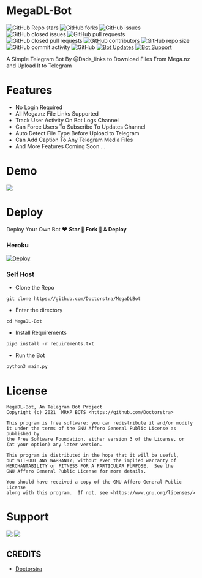 # MegaDL-Bot
![GitHub Repo stars](https://img.shields.io/github/stars/mrkpbots/MegaDL-Bot?color=blue&style=flat)
![GitHub forks](https://img.shields.io/github/forks/mrkpbots/MegaDL-Bot?color=green&style=flat)
![GitHub issues](https://img.shields.io/github/issues/mrkpbots/MegaDL-Bot)
![GitHub closed issues](https://img.shields.io/github/issues-closed/mrkpbots/MegaDL-Bot)
![GitHub pull requests](https://img.shields.io/github/issues-pr/mrkpbots/MegaDL-Bot)
![GitHub closed pull requests](https://img.shields.io/github/issues-pr-closed/mrkpbots/MegaDL-Bot)
![GitHub contributors](https://img.shields.io/github/contributors/mrkpbots/MegaDL-Bot?style=flat)
![GitHub repo size](https://img.shields.io/github/repo-size/mrkpbots/MegaDL-Bot?color=red)
![GitHub commit activity](https://img.shields.io/github/commit-activity/m/mrkpbots/MegaDL-Bot)
![GitHub](https://img.shields.io/github/license/mrkpbots/MegaDL-Bot)
[![Bot Updates](https://img.shields.io/badge/MegaDL-Bot%20Updates-blue)](https://t.me/mrkpbots)
[![Bot Support](https://img.shields.io/badge/MegaDL-Bot%20Support%20Group-blue)](https://t.me/mrkphelp)

A Simple Telegram Bot By @Dads_links to Download Files From Mega.nz and Upload It to Telegram

# Features
- No Login Required
- All Mega.nz File Links Supported
- Track User Activity On Bot Logs Channel
- Can Force Users To Subscribe To Updates Channel
- Auto Detect File Type Before Upload to Telegram
- Can Add Caption To Any Telegram Media Files
- And More Features Coming Soon ...

# Demo 
<a href="https://t.me/DADS_LINKS_MegaDLBot"><img src="https://img.shields.io/badge/MegaDL_Bot-2cb6e0?style=for-the-badge&logo=telegram&logoColor=white"></a>

# Deploy
Deploy Your Own Bot ♥️ **Star 🌟 Fork 🍴 & Deploy**

### Heroku
[![Deploy](https://www.herokucdn.com/deploy/button.svg)](https://heroku.com/deploy?template=https://github.com/Doctorstra/MegaDLBot)

### Self Host

- Clone the Repo
```
git clone https://github.com/Doctorstra/MegaDLBot
```
- Enter the directory
```
cd MegaDL-Bot
```
- Install Requirements
```
pip3 install -r requirements.txt
```
- Run the Bot
```
python3 main.py
```

# License
```
MegaDL-Bot, An Telegram Bot Project
Copyright (c) 2021  MRKP BOTS <https://github.com/Doctorstra>

This program is free software: you can redistribute it and/or modify
it under the terms of the GNU Affero General Public License as published by
the Free Software Foundation, either version 3 of the License, or
(at your option) any later version.

This program is distributed in the hope that it will be useful,
but WITHOUT ANY WARRANTY; without even the implied warranty of
MERCHANTABILITY or FITNESS FOR A PARTICULAR PURPOSE.  See the
GNU Affero General Public License for more details.

You should have received a copy of the GNU Affero General Public License
along with this program.  If not, see <https://www.gnu.org/licenses/>
```

# Support 
<a href="https://t.me/Dads_links"><img src="https://img.shields.io/badge/Support_Group-2cb6e0?style=for-the-badge&logo=telegram&logoColor=white"></a> <a href="https://t.me/Dads_links"><img src="https://img.shields.io/badge/Updates_Channel-2cb6e0?style=for-the-badge&logo=telegram&logoColor=white"></a>

## CREDITS

- [Doctorstra](https://github.com/Doctorstra)
